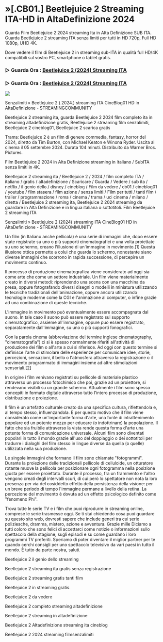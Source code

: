 # »[.CB01.] Beetlejuice 2 Streaming ITA-HD in AltaDefinizione 2024

Guarda Film Beetlejuice 2 2024 streaming Ita in Alta Definizione SUB ITA. Guarda Beetlejuice 2 streaming ITA senza limiti per tutti in HD 720p, Full HD 1080p, UHD 4K.

Dove vedere il film di Beetlejuice 2 in streaming sub-ITA in qualità full HD/4K compatibili sul vostro PC, smartphone o tablet gratis.

### ▷ Guarda Ora : [Beetlejuice 2 (2024) Streaming ITA](https://t.co/ine3RytYiw)

### ▷ Guarda Ora : [Beetlejuice 2 (2024) Streaming ITA](https://t.co/ine3RytYiw)

<p dir="auto"><a href="https://t.co/ine3RytYiw" title="PLAYHD" rel="nofollow"><img src="https://i.imgur.com/jhNGoEt.gif" style="max-width: 100%;"></a></p>

Senzalimiti » Beetlejuice 2 (.2024.) streaming ITA CineBlog01 HD in AltaDefinizione - STREAMINGCOMMUNITY

Beetlejuice 2 streaming ita, guarda Beetlejuice 2 2024 film completo ita in streaming altadefinizione gratis, Beetlejuice 2 streaming film senzalimiti, Beetlejuice 2 cineblog01, Beetlejuice 2 scarica gratis

Trama: Beetlejuice 2 è un film di genere commedia, fantasy, horror del 2024, diretto da Tim Burton, con Michael Keaton e Winona Ryder. Uscita al cinema il 05 settembre 2024. Durata 104 minuti. Distribuito da Warner Bros. Pictures.

Film Beetlejuice 2 2024 in Alta Definizione streaming in Italiano / SubITA senza limiti in 4K.

Beetlejuice 2 streaming ita / Beetlejuice 2 / 2024 / film completo ITA / italiano / gratis / altadefinizione / Scaricare / Guarda / Vedere / sub ita / netflix / il genio dello / disney / cineblog / Film da vedere / cb01 / cineblog01 / youtube / film stasera / film azione / senza limiti / Film per tutti / tanti film / trailer / programmazione / roma / cinema / trama / uci cinema / milano / diretta / Beetlejuice 2 streaming ita, Beetlejuice 2 2024 streaming da guardare in Alta Definizione e in lingua italiana o sottotitoli. Film Beetlejuice 2 streaming ITA

Senzalimiti » Beetlejuice 2 (2024) streaming ITA CineBlog01 HD in AltaDefinizione - STREAMINGCOMMUNITY

Un film (in Italiano anche pellicola) è una serie di immagini che, dopo essere state registrate su uno o più supporti cinematografici e una volta proiettate su uno schermo, creano l'illusione di un'immagine in movimento.[1] Questa illusione ottica permette a colui che guarda lo schermo, nonostante siano diverse immagini che scorrono in rapida successione, di percepire un movimento continuo.

Il processo di produzione cinematografica viene considerato ad oggi sia come arte che come un settore industriale. Un film viene materialmente creato in diversi metodi: riprendendo una scena con una macchina da presa, oppure fotografando diversi disegni o modelli in miniatura utilizzando le tecniche tradizionali dell'animazione, oppure ancora utilizzando tecnologie moderne come la CGI e l'animazione al computer, o infine grazie ad una combinazione di queste tecniche.

L'immagine in movimento può eventualmente essere accompagnata dal suono. In tale caso il suono può essere registrato sul supporto cinematografico, assieme all'immagine, oppure può essere registrato, separatamente dall'immagine, su uno o più supporti fonografici.

Con la parola cinema (abbreviazione del termine inglese cinematography, "cinematografia") ci si è spesso normalmente riferiti all'attività di produzione dei film o all'arte a cui si riferisce. Ad oggi con questo termine si definisce l'arte di stimolare delle esperienze per comunicare idee, storie, percezioni, sensazioni, il bello o l'atmosfera attraverso la registrazione o il movimento programmato di immagini insieme ad altre stimolazioni sensoriali.[2]

In origine i film venivano registrati su pellicole di materiale plastico attraverso un processo fotochimico che poi, grazie ad un proiettore, si rendevano visibili su un grande schermo. Attualmente i film sono spesso concepiti in formato digitale attraverso tutto l'intero processo di produzione, distribuzione e proiezione.

Il film è un artefatto culturale creato da una specifica cultura, riflettendola e, al tempo stesso, influenzandola. È per questo motivo che il film viene considerato come un'importante forma d'arte, una fonte di intrattenimento popolare ed un potente mezzo per educare (o indottrinare) la popolazione. Il fatto che sia fruibile attraverso la vista rende questa forma d'arte una potente forma di comunicazione universale. Alcuni film sono diventati popolari in tutto il mondo grazie all'uso del doppiaggio o dei sottotitoli per tradurre i dialoghi del film stesso in lingue diverse da quella (o quelle) utilizzata nella sua produzione.

Le singole immagini che formano il film sono chiamate "fotogrammi". Durante la proiezione delle tradizionali pellicole di celluloide, un otturatore rotante muove la pellicola per posizionare ogni fotogramma nella posizione giusta per essere proiettato. Durante il processo, fra un frammento e l'altro vengono creati degli intervalli scuri, di cui però lo spettatore non nota la loro presenza per via del cosiddetto effetto della persistenza della visione: per un breve periodo di tempo l'immagine permane a livello della retina. La percezione del movimento è dovuta ad un effetto psicologico definito come "fenomeno Phi".

Trova tutte le serie TV e i film che puoi riprodurre in streaming online, comprese le serie trasmesse oggi. Se ti stai chiedendo cosa puoi guardare su questo sito web, dovresti sapere che include generi tra cui serie poliziesche, dramma, mistero, azione e avventura. Grazie mille Diciamo a tutti coloro che sono felici di accettarci come notizie o informazioni sullo spettacolo della stagione, sugli episodi e su come guardano i loro programmi TV preferiti. Speriamo di poter diventare il miglior partner per te quando cerchi consigli per uno spettacolo televisivo da vari paesi in tutto il mondo. È tutto da parte nostra, saluti. 

Beetlejuice 2 il genio dello streaming

Beetlejuice 2 streaming ita gratis senza registrazione

Beetlejuice 2 streaming gratis tanti film

Beetlejuice 2 in streaming gratis

Beetlejuice 2 da vedere

Beetlejuice 2 completo streaming altadefinizione

Beetlejuice 2 streaming in altadefinizione

Beetlejuice 2 Altadefinizione streaming ita cineblog

Beetlejuice 2 2024 streaming filmsenzalimiti
